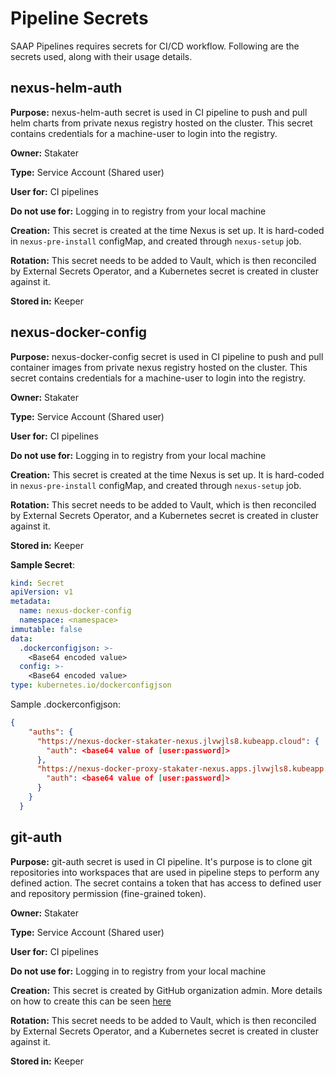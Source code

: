 # Pipeline Secrets

SAAP Pipelines requires secrets for CI/CD workflow. Following are the secrets used, along with their usage details.

## nexus-helm-auth

**Purpose:** nexus-helm-auth secret is used in CI pipeline to push and pull helm charts from private nexus registry hosted on the cluster. This secret contains credentials for a machine-user to login into the registry.

**Owner:** Stakater

**Type:** Service Account (Shared user)

**User for:** CI pipelines

**Do not use for:** Logging in to registry from your local machine

**Creation:** This secret is created at the time Nexus is set up. It is hard-coded in `nexus-pre-install` configMap, and created through `nexus-setup` job.

**Rotation:** This secret needs to be added to Vault, which is then reconciled by External Secrets Operator, and a Kubernetes secret is created in cluster against it.

**Stored in:** Keeper

## nexus-docker-config

**Purpose:** nexus-docker-config secret is used in CI pipeline to push and pull container images from private nexus registry hosted on the cluster. This secret contains credentials for a machine-user to login into the registry.

**Owner:** Stakater

**Type:** Service Account (Shared user)

**User for:** CI pipelines

**Do not use for:** Logging in to registry from your local machine

**Creation:** This secret is created at the time Nexus is set up. It is hard-coded in `nexus-pre-install` configMap, and created through `nexus-setup` job.

**Rotation:** This secret needs to be added to Vault, which is then reconciled by External Secrets Operator, and a Kubernetes secret is created in cluster against it.

**Stored in:** Keeper

**Sample Secret**:

```yaml
kind: Secret
apiVersion: v1
metadata:
  name: nexus-docker-config
  namespace: <namespace>
immutable: false
data:
  .dockerconfigjson: >-
    <Base64 encoded value>
  config: >-
    <Base64 encoded value>
type: kubernetes.io/dockerconfigjson
```

Sample .dockerconfigjson:

```json
{
    "auths": {
      "https://nexus-docker-stakater-nexus.jlvwjls8.kubeapp.cloud": {
        "auth": <base64 value of [user:password]>
      },
      "https://nexus-docker-proxy-stakater-nexus.apps.jlvwjls8.kubeapp.cloud": {
        "auth": <base64 value of [user:password]>
      }
    }
  }
```

## git-auth

**Purpose:** git-auth secret is used in CI pipeline. It's purpose is to clone git repositories into workspaces that are used in pipeline steps to perform any defined action. The secret contains a token that has access to defined user and repository permission (fine-grained token).

**Owner:** Stakater

**Type:** Service Account (Shared user)

**User for:** CI pipelines

**Do not use for:** Logging in to registry from your local machine

**Creation:** This secret is created by GitHub organization admin. More details on how to create this can be seen [here](https://docs.github.com/en/authentication/keeping-your-account-and-data-secure/creating-a-personal-access-token)

**Rotation:** This secret needs to be added to Vault, which is then reconciled by External Secrets Operator, and a Kubernetes secret is created in cluster against it.

**Stored in:** Keeper
